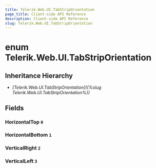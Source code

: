 ```yaml
---
title: Telerik.Web.UI.TabStripOrientation
page_title: Client-side API Reference
description: Client-side API Reference
slug: Telerik.Web.UI.TabStripOrientation
---
```


# enum Telerik.Web.UI.TabStripOrientation

## Inheritance Hierarchy

* *[Telerik.Web.UI.TabStripOrientation]({%slug Telerik.Web.UI.TabStripOrientation%})*

## Fields

### HorizontalTop `0`

### HorizontalBottom `1`

### VerticalRight `2`

### VerticalLeft `3`


